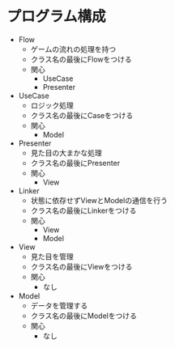 # プログラム構成

* Flow
  * ゲームの流れの処理を持つ
  * クラス名の最後にFlowをつける
  * 関心
    * UseCase
    * Presenter
* UseCase
  * ロジック処理
  * クラス名の最後にCaseをつける
  * 関心
    * Model
* Presenter
  * 見た目の大まかな処理
  * クラス名の最後にPresenter
  * 関心
    * View
* Linker
  * 状態に依存せずViewとModelの通信を行う
  * クラス名の最後にLinkerをつける
  * 関心
    * View
    * Model
* View
  * 見た目を管理
  * クラス名の最後にViewをつける
  * 関心
    * なし
* Model
  * データを管理する
  * クラス名の最後にModelをつける
  * 関心
    * なし
